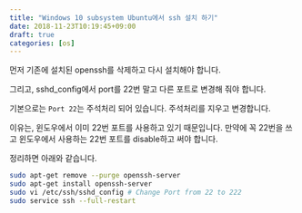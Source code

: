 ```yaml
---
title: "Windows 10 subsystem Ubuntu에서 ssh 설치 하기"
date: 2018-11-23T10:19:45+09:00
draft: true
categories: [os]
---
```




먼저 기존에 설치된 openssh를 삭제하고 다시 설치해야 합니다.

그리고, sshd_config에서 port를 22번 말고 다른 포트로 변경해 줘야 합니다.

기본으로는 `Port 22`는 주석처리 되어 있습니다. 주석처리를 지우고 변경합니다.

이유는,  윈도우에서 이미 22번 포트를 사용하고 있기 때문입니다. 만약에 꼭 22번을 쓰고 윈도우에서 사용하는 22번 포트를 disable하고 써야 합니다.

정리하면 아래와 같습니다.

```bash
sudo apt-get remove --purge openssh-server
sudo apt-get install openssh-server
sudo vi /etc/ssh/sshd_config # Change Port from 22 to 222 
sudo service ssh --full-restart
```

